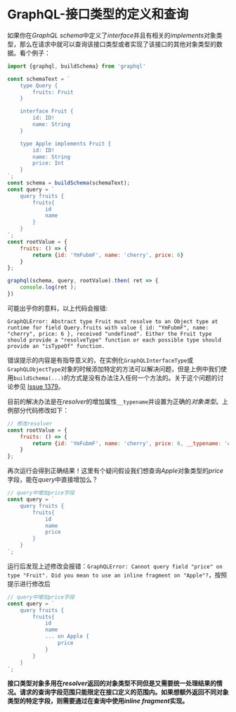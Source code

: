 # GraphQL-接口类型的定义和查询

如果你在*GraphQL schema*中定义了*interface*并且有相关的*implements*对象类型，那么在请求中就可以查询该接口类型或者实现了该接口的其他对象类型的数据。看个例子：
```javascript
import {graphql, buildSchema} from 'graphql'

const schemaText = `
    type Query {
        fruits: Fruit 
    }

    interface Fruit {
        id: ID!
        name: String
    }

    type Apple implements Fruit {
        id: ID!
        name: String
        price: Int
    }
`;
const schema = buildSchema(schemaText);
const query = `
    query fruits {
        fruits{ 
            id
            name
        }
    }
`;
const rootValue = {
    fruits: () => { 
        return {id: 'YmFubmF', name: 'cherry', price: 6}
    }
};

graphql(schema, query, rootValue).then( ret => {
    console.log(ret );
})
```
可能出乎你的意料，以上代码会报错:

`GraphQLError: Abstract type Fruit must resolve to an Object type at runtime for field Query.fruits with value { id: "YmFubmF", name: "cherry", price: 6 }, received "undefined". Either the Fruit type should provide a "resolveType" function or each possible type should provide an "isTypeOf" function.`

错误提示的内容是有指导意义的，在实例化`GraphQLInterfaceType`或`GraphQLObjectType`对象的时候添加特定的方法可以解决问题，但是上例中我们使用`buildSchema(...)`的方式是没有办法注入任何一个方法的。关于这个问题的讨论参见 [Issue 1379](https://github.com/graphql/graphql-js/issues/1379)。

目前的解决办法是在*resolver*的增加属性`__typename`并设置为正确的*对象类型*。上例部分代码修改如下：
```javascript
// 修改resolver
const rootValue = {
    fruits: () => { 
        return {id: 'YmFubmF', name: 'cherry', price: 6, __typename: 'Apple'}
    }
};
```
再次运行会得到正确结果！这里有个疑问假设我们想查询*Apple*对象类型的*price*字段，能在*query*中直接增加么？
```javascript
// query中增加price字段
const query = `
    query fruits {
        fruits{ 
            id
            name
            price
        }
    }
`;
```
运行后发现上述修改会报错：`GraphQLError: Cannot query field "price" on type "Fruit". Did you mean to use an inline fragment on "Apple"?`，按照提示进行修改后
```javascript
// query中增加price字段
const query = `
    query fruits {
        fruits{ 
            id
            name
            ... on Apple {
                price
            }
        }
    }
`;
```
**接口类型对象多用在*resolver*返回的对象类型不同但是又需要统一处理结果的情况。请求的查询字段范围只能限定在接口定义的范围内。如果想额外返回不同对象类型的特定字段，则需要通过在查询中使用*inline fragment*实现。**